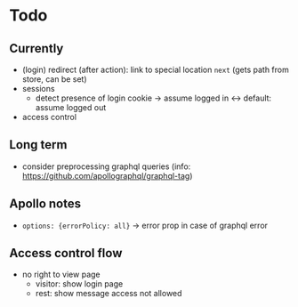 # Todo
## Currently
- (login) redirect (after action): link to special location `next` (gets path from store, can be set)
- sessions
  - detect presence of login cookie → assume logged in ↔ default: assume logged out
- access control

## Long term
- consider preprocessing graphql queries (info: https://github.com/apollographql/graphql-tag)

## Apollo notes
- `options: {errorPolicy: all}` → error prop in case of graphql error

## Access control flow
- no right to view page
  - visitor: show login page
  - rest: show message access not allowed
